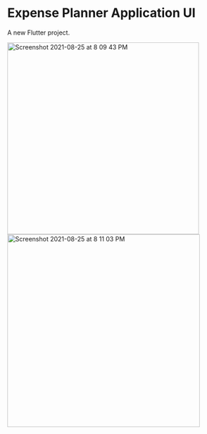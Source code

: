 # Expense Planner Application UI

A new Flutter project.

<img width="435" alt="Screenshot 2021-08-25 at 8 09 43 PM" src="https://user-images.githubusercontent.com/62739964/130811662-417debb4-c9a3-4ee4-a73e-bee3afff145a.png">
<img width="437" alt="Screenshot 2021-08-25 at 8 11 03 PM" src="https://user-images.githubusercontent.com/62739964/130811700-cc965fa3-e6c1-4087-b78f-67c3d60c0720.png">

